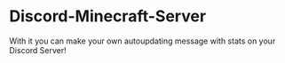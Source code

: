 # Discord-Minecraft-Server
With it you can make your own autoupdating message with stats on your Discord Server!
